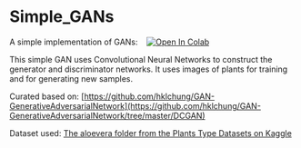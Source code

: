 # Simple_GANs
<!-- A simple implementation of GANs:&nbsp;&nbsp;&nbsp;[![Open In Colab](https://colab.research.google.com/assets/colab-badge.svg)](https://colab.research.google.com/github/msfasha/Simple_GANs/blob/main/DCGAN.ipynb) -->

A simple implementation of GANs:&nbsp;&nbsp;&nbsp;&nbsp;<a href="https://colab.research.google.com/github/msfasha/Simple_GANs/blob/main/DCGAN.ipynb" target="_blank"><img src="https://colab.research.google.com/assets/colab-badge.svg" alt="Open In Colab"></a>

This simple GAN uses Convolutional Neural Networks to construct the generator and discriminator networks. It uses images of plants for training and for generating new samples.


Curated based on: [https://github.com/hklchung/GAN-GenerativeAdversarialNetwork](https://github.com/hklchung/GAN-GenerativeAdversarialNetwork/tree/master/DCGAN)

Dataset used: [The aloevera folder from the Plants Type Datasets on Kaggle](https://www.kaggle.com/datasets/yudhaislamisulistya/plants-type-datasets)


